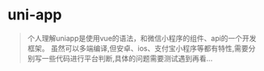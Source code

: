 # uni-app
> 个人理解uniapp是使用vue的语法，和微信小程序的组件、api的一个开发框架。
> 虽然可以多端编译,但安卓、ios、支付宝小程序等都有特性,需要分别写一些代码进行平台判断,具体的问题需要测试遇到再看...